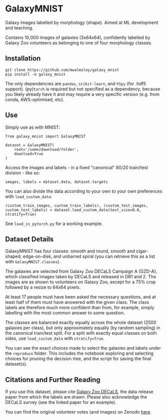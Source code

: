 # GalaxyMNIST

Galaxy images labelled by morphology (shape). Aimed at ML development and teaching.

Contains 10,000 images of galaxies (3x64x64), confidently labelled by Galaxy Zoo volunteers as belonging to one of four morphology classes.

## Installation

    git clone https://github.com/mwalmsley/galaxy_mnist
    pip install -e galaxy_mnist

The only dependencies are `pandas`, `scikit-learn`, and `h5py` (for .hdf5 support).
(py)`torch` is required but not specified as a dependency, because you likely already have it and may require a very specific version (e.g. from conda, AWS-optimised, etc).

## Use

Simply use as with MNIST:

    from galaxy_mnist import GalaxyMNIST

    dataset = GalaxyMNIST(
        root='/some/download/folder',
        download=True
    )

Access the images and labels - in a fixed "canonical" 80/20 train/test division - like so:

    images, labels = dataset.data, dataset.targets

You can also divide the data according to your own to your own preferences with `load_custom_data`:

    (custom_train_images, custom_train_labels), (custom_test_images, custom_test_labels) = dataset.load_custom_data(test_size=0.8, stratify=True) 

See `load_in_pytorch.py` for a working example.

## Dataset Details

GalaxyMNIST has four classes: smooth and round, smooth and cigar-shaped, edge-on-disk, and unbarred spiral (you can retrieve this as a list with `GalaxyMNIST.classes`).

The galaxies are selected from Galaxy Zoo DECaLS Campaign A (GZD-A), which classified images taken by DECaLS and released in DR1 and 2.
The images are as shown to volunteers on Galaxy Zoo, except for a 75% crop followed by a resize to 64x64 pixels.

At least 17 people must have been asked the necessary questions, and at least half of them must have answered with the given class.
The class labels are therefore much more confident than from, for example, simply labelling with the most common answer to some question.

The classes are balanced exactly equally across the whole dataset (2500 galaxies per class), but only approximately equally (by random sampling) in the canonical train/test split.
For a split with exactly equal classes on both sides, use `load_custom_data` with `stratify=True`.

You can see the exact choices made to select the galaxies and labels under the `reproduce` folder. This includes the notebook exploring and selecting choices for pruning the decision tree, and the script for saving the final dataset(s).

## Citations and Further Reading

If you use this dataset, please cite [Galaxy Zoo DECaLS](https://ui.adsabs.harvard.edu/abs/2022MNRAS.509.3966W/abstract), the data release paper from which the labels are drawn. Please also acknowledge the DECaLS survey (see the linked paper for an example).

You can find the original volunteer votes (and images) on Zenodo [here](https://doi.org/10.5281/zenodo.4196266).
